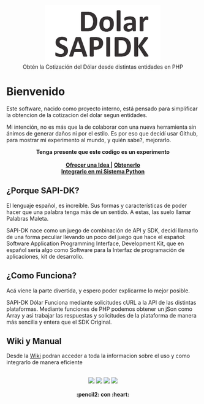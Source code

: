 
<p align="center">
<img src="https://raw.githubusercontent.com/gusgeek/SAPIDK-Dolar/main/sapidklog.png">
  <br>
  Obtén la Cotización del Dólar desde distintas entidades en PHP
</p>

# Bienvenido
Este software, nacido como proyecto interno, está pensado para simplificar la obtencion de la cotizacion del dolar segun entidades.

Mi intención, no es más que la de colaborar con una nueva herramienta sin ánimos de generar daños ni por el estilo. Es por eso que decidí usar Github, para mostrar mi experimento al mundo, y quién sabe?, mejorarlo.

  <p align="center">
  <strong>Tenga presente que este codigo es un experimento</strong>
  <br><br>
    <strong>
      <a href="https://github.com/gusgeek/SAPIDK-Dolar/issues/new"> Ofrecer una Idea </a> | 
      <a href="https://github.com/gusgeek/SAPIDK-Dolar/releases/latest"> Obtenerlo </a>
      <br> 
      <a href="https://github.com/gusgeek/pyDolar-lib"> Integrarlo en mi Sistema Python  </a>
    </strong>
  </p>

## ¿Porque SAPI-DK?
El lenguaje español, es increíble. Sus formas y características de poder hacer que una palabra tenga más de un sentido. A estas, las suelo llamar Palabras Maleta.  

SAPI-DK nace como un juego de combinación de API y SDK, decidí llamarlo de una forma peculiar llevando un poco del juego que hace el español: Software Application Programming Interface, Development Kit, que en español sería algo como Software para la Interfaz de programación de aplicaciones, kit de desarrollo.

## ¿Como Funciona?

Acá viene la parte divertida, y espero poder explicarme lo mejor posible.

SAPI-DK Dólar Funciona mediante solicitudes cURL a la API de las distintas plataformas. Mediante funciones de PHP podemos obtener un jSon como Array y asi trabajar las respuestas y solicitudes de la plataforma de manera más sencilla y entera que el SDK Original.

## Wiki y Manual
Desde la [Wiki](https://github.com/gusgeek/SAPIDK-Dolar/wiki) podran acceder a toda la informacion sobre el uso y como integrarlo de manera eficiente
<br><br>
<p align="center">
    <img src="https://img.shields.io/github/downloads/gusgeek/pyDolar-app/total">  
    <img src="https://img.shields.io/github/v/release/gusgeek/pyDolar-app">  
    <img src="https://img.shields.io/github/release-date/gusgeek/pyDolar-app">  
    <img src="https://img.shields.io/github/languages/code-size/gusgeek/pyDolar-app">
  <br><br>
  <strong>:pencil2: con :heart:</strong>
</p>


